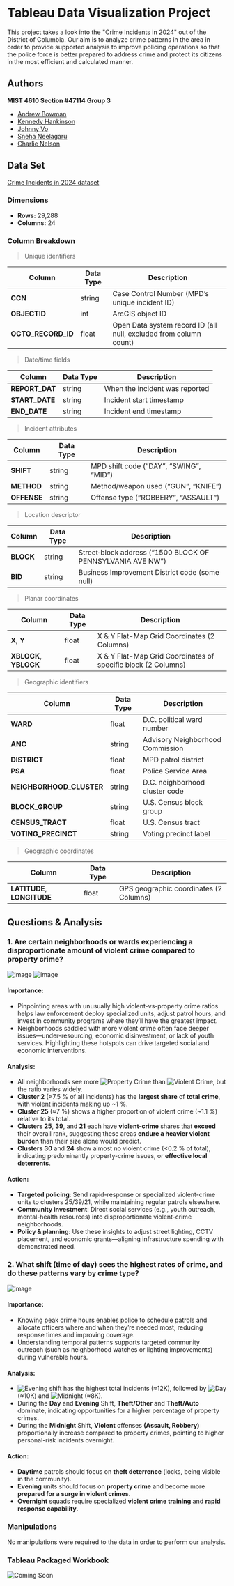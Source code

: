 # Tableau Data Visualization Project
This project takes a look into the "Crime Incidents in 2024" out of the District of Columbia. Our aim is to analyze crime patterns in the area in order to provide supported analysis to improve policing operations so that the police force is better prepared to address crime and protect its citizens in the most efficient and calculated manner.

## Authors
**MIST 4610 Section #47114 Group 3**
- [Andrew Bowman](https://www.github.com/andrewbowmn)
- [Kennedy Hankinson](https://www.github.com/kennedyhankinson)
- [Johnny Vo](https://www.github.com/jvjohnny99)
- [Sneha Neelagaru](https://www.github.com/sneelagaru03)
- [Charlie Nelson](https://www.github.com/ugarcn63826)

## Data Set

[Crime Incidents in 2024 dataset](https://catalog.data.gov/dataset/crime-incidents-in-2024)

### Dimensions
- **Rows:** 29,288  
- **Columns:** 24  

### Column Breakdown

>Unique identifiers

| Column             | Data Type | Description                                    |
|--------------------|-----------|------------------------------------------------|
| **CCN**            | string    | Case Control Number (MPD’s unique incident ID) |
| **OBJECTID**       | int     | ArcGIS object ID                               |
| **OCTO_RECORD_ID** | float   | Open Data system record ID (all null, excluded from column count)          |



>Date/time fields

| Column         | Data Type | Description                                             |
|----------------|-----------|---------------------------------------------------------|
| **REPORT_DAT** | string    | When the incident was reported             |
| **START_DATE** | string    | Incident start timestamp           |
| **END_DATE**   | string    | Incident end timestamp             |


>Incident attributes

| Column    | Data Type | Description                                  |
|-----------|-----------|----------------------------------------------|
| **SHIFT**   | string    | MPD shift code (“DAY”, “SWING”, “MID”) |
| **METHOD**  | string    | Method/weapon used (“GUN”, “KNIFE”)    |
| **OFFENSE** | string    | Offense type (“ROBBERY”, “ASSAULT”)    |



>Location descriptor

| Column     | Data Type | Description                                                        |
|------------|-----------|--------------------------------------------------------------------|
| **BLOCK**  | string    | Street‐block address (“1500 BLOCK OF PENNSYLVANIA AVE NW”)     |
| **BID**    | string    | Business Improvement District code (some null)                  |



>Planar coordinates

| Column                | Data Type | Description                                           |
|-----------------------|-----------|-------------------------------------------------------|
| **X**, **Y**          | float  | X & Y Flat-Map Grid Coordinates (2 Columns)                  |
| **XBLOCK**, **YBLOCK**| float   | X & Y Flat-Map Grid Coordinates of specific block (2 Columns)|


>Geographic identifiers

| Column                    | Data Type | Description                              |
|---------------------------|-----------|------------------------------------------|
| **WARD**                  | float   | D.C. political ward number               |
| **ANC**                   | string    | Advisory Neighborhood Commission         |
| **DISTRICT**              | float   | MPD patrol district                      |
| **PSA**                   | float   | Police Service Area                      |
| **NEIGHBORHOOD_CLUSTER**  | string    | D.C. neighborhood cluster code           |
| **BLOCK_GROUP**           | string    | U.S. Census block group                  |
| **CENSUS_TRACT**          | float   | U.S. Census tract                        |
| **VOTING_PRECINCT**       | string    | Voting precinct label                    |


>Geographic coordinates

| Column                      | Data Type | Description                    |
|-----------------------------|-----------|--------------------------------|
| **LATITUDE**, **LONGITUDE** | float   | GPS geographic coordinates (2 Columns)  |

## Questions & Analysis
### 1. Are certain neighborhoods or wards experiencing a disproportionate amount of violent crime compared to property crime?
![image](https://github.com/user-attachments/assets/5bc9a902-3a71-4e86-ba80-8ce226a244ef)
![image](https://github.com/user-attachments/assets/1abf6e95-e411-4770-ad76-d9dd7caa3f02)
#### Importance:
- Pinpointing areas with unusually high violent-vs-property crime ratios helps law enforcement deploy specialized units, adjust patrol hours, and invest in community programs where they’ll have the greatest impact.
- Neighborhoods saddled with more violent crime often face deeper issues—under-resourcing, economic disinvestment, or lack of youth services. Highlighting these hotspots can drive targeted social and economic interventions.

#### Analysis:
- All neighborhoods see more ![Property Crime](https://img.shields.io/badge/Property%20Crime-blue?style=flat-square) than ![Violent Crime](https://img.shields.io/badge/Violent%20Crime-orange?style=flat-square), but the ratio varies widely.
- **Cluster 2** (≈7.5 % of all incidents) has the **largest share** of **total crime**, with violent incidents making up ~1 %.
- **Cluster 25** (≈7 %) shows a higher proportion of violent crime (~1.1 %) relative to its total.
- **Clusters 25**, **39**, and **21** each have **violent-crime** shares that **exceed** their overall rank, suggesting these areas **endure a heavier violent burden** than their size alone would predict.
- **Clusters 30** and **24** show almost no violent crime (<0.2 % of total), indicating predominantly property-crime issues, or **effective local deterrents**.

#### Action:
- **Targeted policing**: Send rapid-response or specialized violent-crime units to clusters 25/39/21, while maintaining regular patrols elsewhere.
- **Community investment**: Direct social services (e.g., youth outreach, mental-health resources) into disproportionate violent-crime neighborhoods.
- **Policy & planning**: Use these insights to adjust street lighting, CCTV placement, and economic grants—aligning infrastructure spending with demonstrated need.


### 2. What shift (time of day) sees the highest rates of crime, and do these patterns vary by crime type?
![image](https://github.com/user-attachments/assets/34c28293-4b52-4ca7-9206-d668059e8bc6)
#### Importance:
- Knowing peak crime hours enables police to schedule patrols and allocate officers where and when they’re needed most, reducing response times and improving coverage.
- Understanding temporal patterns supports targeted community outreach (such as neighborhood watches or lighting improvements) during vulnerable hours.

#### Analysis:
- ![Evening](https://img.shields.io/badge/Evening-orange?style=flat-square) shift has the highest total incidents (≈12K), followed by ![Day](https://img.shields.io/badge/Day-blue?style=flat-square) (≈10K) and ![Midnight](https://img.shields.io/badge/Midnight-red?style=flat-square) (≈8K).
- During the **Day** and **Evening** Shift, **Theft/Other** and **Theft/Auto** dominate, indicating opportunities for a higher percentage of property crimes.
- During the **Midnight** Shift, **Violent** offenses **(Assault, Robbery)** proportionally increase compared to property crimes, pointing to higher personal-risk incidents overnight.

#### Action:
- **Daytime** patrols should focus on **theft deterrence** (locks, being visible in the community).
- **Evening** units should focus on **property crime** and become more **prepared for a surge in violent crimes**.
- **Overnight** squads require specialized **violent crime training** and **rapid response capability**.

### Manipulations
No manipulations were required to the data in order to perform our analysis. 

### Tableau Packaged Workbook
![Coming Soon](https://img.shields.io/badge/Coming%20Soon-yellow?style=flat-square)
